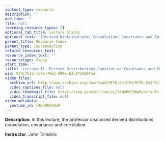 ```yaml
---
content_type: resource
description: ''
end_time: ''
file: null
learning_resource_types: []
optional_tab_title: Lecture Slides
optional_text: '[Derived Distributions; Convolution; Covariance and Correlation (PDF)](resources/mit6_041scf13_l11)'
parent_title: Resource Index
parent_type: CourseSection
related_resources_text: ''
resource_index_text: ''
resourcetype: Video
start_time: ''
title: 'Lecture 11: Derived Distributions Convolution Covariance and Correlation'
uid: 924c7b1b-1c76-76d2-899b-b3c872689fbd
video_files:
  archive_url: http://www.archive.org/download/MIT6.041F10/MIT6_041F11_lec11_300k.mp4
  video_captions_file: null
  video_thumbnail_file: https://img.youtube.com/vi/l4NoMKEHQwM/default.jpg
  video_transcript_file: null
video_metadata:
  youtube_id: l4NoMKEHQwM
---
```


**Description**: In this lecture, the professor discussed derived distributions, convolution, covariance and correlation.

**Instructor**: John Tsitsiklis